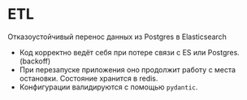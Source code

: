 # ETL
Отказоустойчивый перенос данных из Postgres в Elasticsearch

- Код корректно ведёт себя при потере связи с ES или Postgres.(backoff)
- При перезапуске приложения оно продолжит работу с места остановки. Состояние хранится в redis.
- Конфигурации валидируются с помощью `pydantic`.

